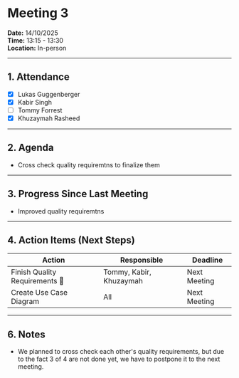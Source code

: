 # Meeting 3

**Date:** 14/10/2025  
**Time:** 13:15 - 13:30  
**Location:** In-person  

---

## 1. Attendance
- [x] Lukas Guggenberger
- [x] Kabir Singh
- [ ] Tommy Forrest
- [x] Khuzaymah Rasheed

---

## 2. Agenda
- Cross check quality requiremtns to finalize them

---

## 3. Progress Since Last Meeting
- Improved quality requiremtns

---

## 4. Action Items (Next Steps)
| Action | Responsible | Deadline |
|--------|-------------|----------|
| Finish Quality Requirements 🥲 | Tommy, Kabir, Khuzaymah | Next Meeting|
| Create Use Case Diagram | All | Next Meeting |

---

## 6. Notes
- We planned to cross check each other's quality requirements, but due to the fact 3 of 4 are not done yet, we have to postpone it to the next meeting.